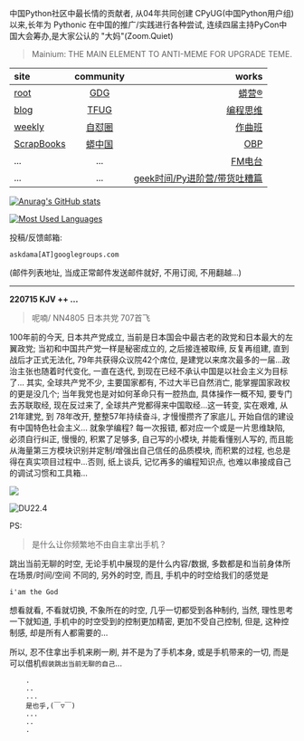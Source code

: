 中国Python社区中最长情的贡献者, 从04年共同创建 CPyUG(中国Python用户组)以来,长年为 Pythonic 在中国的推广/实践进行各种尝试, 连续四届主持PyCon中国大会筹办,是大家公认的 "大妈"(Zoom.Quiet)

> Mainium: THE MAIN ELEMENT TO ANTI-MEME FOR UPGRADE TEME.

| site | community | works |
| :-----| :----: | ----: |
| [root](http://zoomquiet.io/) | [GDG](https://blog.zhgdg.org/) | [蟒营®](https://doc.101.camp/) |
| [blog](https://blog.zoomquiet.io/pages/zoomquiet.html) | [TFUG](http://zh.tfug.world/) | [编程思维](https://py.101.camp/) |
| [weekly](http://weekly.pychina.org/) | [自怼圈](https://du.101.camp/) | [作曲班](https://mu.101.camp/) |
| [ScrapBooks](https://zoomquiet.io/collection.html) | [蟒中国](https://pychina.org/) | [OBP](https://zoomquiet.io/obp/index.html) |
| ... | ... | [FM电台](https://fm.101.camp/) |
| ... | ... | [geek时间/Py进阶营/带货吐糟篇](https://fm.101.camp/2020/geek2py-dama.html) |


[![Anurag's GitHub stats](https://github-readme-stats.vercel.app/api?username=zoomquiet&show_icons=true&count_private=true&include_all_commits=true&layout=compact&theme=panda)](https://blog.zoomquiet.io)

[![Most Used Languages](https://github-readme-stats.vercel.app/api/top-langs/?username=zoomquiet&theme=panda&card_width=445&layout=compact&show_icons=true&hide=javascript,html,php,Smarty,XSLT,TeX,C++,CSS)](https://zoomquiet.io)


投稿/反馈邮箱:

    askdama[AT]googlegroups.com

(邮件列表地址, 
当成正常邮件发送邮件就好, 不用订阅, 不用翻越...)




-----------------------------------------
**220715 KJV ++ ...**


> 呢喃/ NN4805 日本共党 707首飞




100年前的今天, 日本共产党成立, 当前是日本国会中最古老的政党和日本最大的左翼政党; 当初和中国共产党一样是秘密成立的, 之后接连被取缔, 反复再组建, 直到战后才正式无法化, 79年共获得众议院42个席位, 是建党以来席次最多的一届...政治主张也随着时代变化, 一直在迭代, 到现在已经不承认中国是以社会主义为目标了...
其实, 全球共产党不少, 主要国家都有, 不过大半已自然消亡, 能掌握国家政权的更是没几个;
当年我党也是对如何革命只有一腔热血, 具体操作一概不知, 要专门去苏联取经, 现在反过来了, 全球共产党都得来中国取经...这一转变, 实在艰难, 从21年建党, 到 78年改开, 整整57年持续奋斗, 才慢慢攒齐了家底儿, 开始自信的建设有中国特色社会主义...
就象学编程? 每一次报错, 都对应一个或是一片思维缺陷, 必须自行纠正, 慢慢的, 积累了足够多, 自己写的小模块, 并能看懂别人写的, 而且能从海量第三方模块识别并定制/增强出自己信任的品质模块, 而积累的过程, 也总是得在真实项目过程中...否则, 纸上谈兵, 记忆再多的编程知识点, 也难以串接成自己的调试习惯和工具箱...​

![](https://ipic.zoomquiet.top/2022-07-14-zq42-today-card-2207.015.jpeg)

![DU22.4](https://ipic.zoomquiet.top/2022-04-30-220430DU6y_zip.jpg!/fw/420)






PS:
> 是什么让你频繁地不由自主拿出手机？

跳出当前无聊的时空,
无论手机中展现的是什么内容/数据,
多数都是和当前身体所在场景/时间/空间 不同的,
另外的时空,
而且, 手机中的时空给我们的感觉是

    i'am the God

想看就看, 不看就切换,
不象所在的时空, 几乎一切都受到各种制约,
当然,
理性思考一下就知道,
手机中的时空受到的控制更加精密, 更加不受自己控制,
但是, 这种控制感,
却是所有人都需要的...

所以, 
忍不住拿出手机来刷一刷,
并不是为了手机本身, 或是手机带来的一切,
而是可以借机`假装跳出当前无聊的自己`...



```
    .
    ..
    ...
    是也乎,(￣▽￣)
    ...
    ..
    .
```



